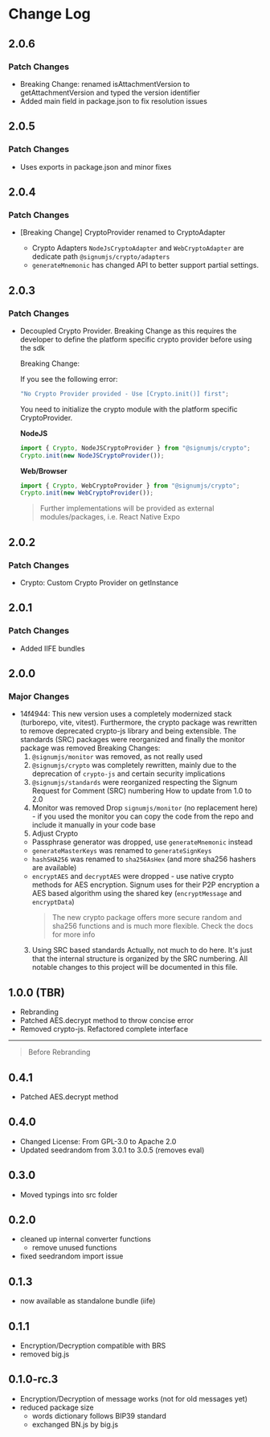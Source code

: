 # Change Log

## 2.0.6

### Patch Changes

- Breaking Change: renamed isAttachmentVersion to getAttachmentVersion and typed the version identifier
- Added main field in package.json to fix resolution issues

## 2.0.5

### Patch Changes

- Uses exports in package.json and minor fixes

## 2.0.4

### Patch Changes

- [Breaking Change] CryptoProvider renamed to CryptoAdapter

  - Crypto Adapters `NodeJsCryptoAdapter` and `WebCryptoAdapter` are dedicate path `@signumjs/crypto/adapters`
  - `generateMnemonic` has changed API to better support partial settings.

## 2.0.3

### Patch Changes

- Decoupled Crypto Provider. Breaking Change as this requires the developer to define the platform specific crypto provider before using the sdk

  Breaking Change:

  If you see the following error:

  ```ts
  "No Crypto Provider provided - Use [Crypto.init()] first";
  ```

  You need to initialize the crypto module with the platform specific CryptoProvider.

  **NodeJS**

  ```ts
  import { Crypto, NodeJSCryptoProvider } from "@signumjs/crypto";
  Crypto.init(new NodeJSCryptoProvider());
  ```

  **Web/Browser**

  ```ts
  import { Crypto, WebCryptoProvider } from "@signumjs/crypto";
  Crypto.init(new WebCryptoProvider());
  ```

  > Further implementations will be provided as external modules/packages, i.e. React Native Expo

## 2.0.2

### Patch Changes

- Crypto: Custom Crypto Provider on getInstance

## 2.0.1

### Patch Changes

- Added IIFE bundles

## 2.0.0

### Major Changes

- 14f4944: This new version uses a completely modernized stack (turborepo, vite, vitest). Furthermore, the crypto package was rewritten to remove deprecated crypto-js library and being extensible. The standards (SRC) packages were reorganized and finally the monitor package was removed
  Breaking Changes:
  1. `@signumjs/monitor` was removed, as not really used
  2. `@signumjs/crypto` was completely rewritten, mainly due to the deprecation of `crypto-js` and certain security implications
  3. `@signumjs/standards` were reorganized respecting the Signum Request for Comment (SRC) numbering
     How to update from 1.0 to 2.0
  4. Monitor was removed
     Drop `signumjs/monitor` (no replacement here) - if you used the monitor you can copy the code from the repo and include it manually in your code base
  5. Adjust Crypto
  - Passphrase generator was dropped, use `generateMnemonic` instead
  - `generateMasterKeys` was renamed to `generateSignKeys`
  - `hashSHA256` was renamed to `sha256AsHex` (and more sha256 hashers are available)
  - `encryptAES` and `decryptAES` were dropped - use native crypto methods for AES encryption. Signum uses for their P2P encryption a AES based algorithm using the shared key (`encryptMessage` and `encryptData`)
    > The new crypto package offers more secure random and sha256 functions and is much more flexible. Check the docs for more info
  3. Using SRC based standards
     Actually, not much to do here. It's just that the internal structure is organized by the SRC numbering.
     All notable changes to this project will be documented in this file.

## 1.0.0 (TBR)

- Rebranding
- Patched AES.decrypt method to throw concise error
- Removed crypto-js. Refactored complete interface

---

> Before Rebranding

## 0.4.1

- Patched AES.decrypt method

## 0.4.0

- Changed License: From GPL-3.0 to Apache 2.0
- Updated seedrandom from 3.0.1 to 3.0.5 (removes eval)

## 0.3.0

- Moved typings into src folder

## 0.2.0

- cleaned up internal converter functions
  - remove unused functions
- fixed seedrandom import issue

## 0.1.3

- now available as standalone bundle (iife)

## 0.1.1

- Encryption/Decryption compatible with BRS
- removed big.js

## 0.1.0-rc.3

- Encryption/Decryption of message works (not for old messages yet)
- reduced package size
  - words dictionary follows BIP39 standard
  - exchanged BN.js by big.js
